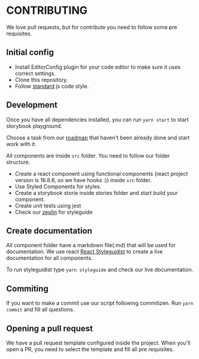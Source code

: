 # CONTRIBUTING

We love pull requests, but for contribute you need to follow some pre requisites.


## Initial config

- Install EditorConfig plugin for your code editor to make sure it uses correct settings.
- Clone this repository.
- Follow [standard](https://standardjs.com/) js code style.

## Development

Once you have all dependencies installed, you can run `yarn start` to start storybook playground.

Choose a task from our [roadmap](#roadmap) that haven't been already done and start work with it.

All components are inside `src` folder. You need to follow our folder structure.

- Create a react component using functional components (react project version is 16.8.6, so we have hooks :)) inside `src` folder.
- Use Styled Components for styles.
- Create a storybook storie inside stories folder and start build your component.
- Create unit tests using jest
- Check our [zeplin](https://app.zeplin.io/project/5cbf466cd45ec65486ec3c78/dashboard) for styleguide

## Create documentation

All component folder have a markdown file(.md) that will be used for documentation. We use react [React Styleguidist](https://github.com/styleguidist/react-styleguidist) to create a live documentation for all components.

To run styleguidist type `yarn styleguide` and check our live documentation.


## Commiting

If you want to make a  commit use our script following commitizen. Run `yarn commit` and fill all questions.

## Opening a pull request

We have a pull request template configured inside the project. When you'll open a PR, you need to select the template and fill all pre requisites.
